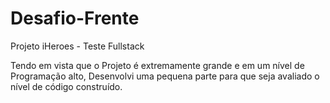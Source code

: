 # Desafio-Frente
Projeto iHeroes - Teste Fullstack

Tendo em vista que o  Projeto é extremamente grande e em um nível de Programação alto, Desenvolvi uma pequena parte para que seja avaliado o nível de código construído.
